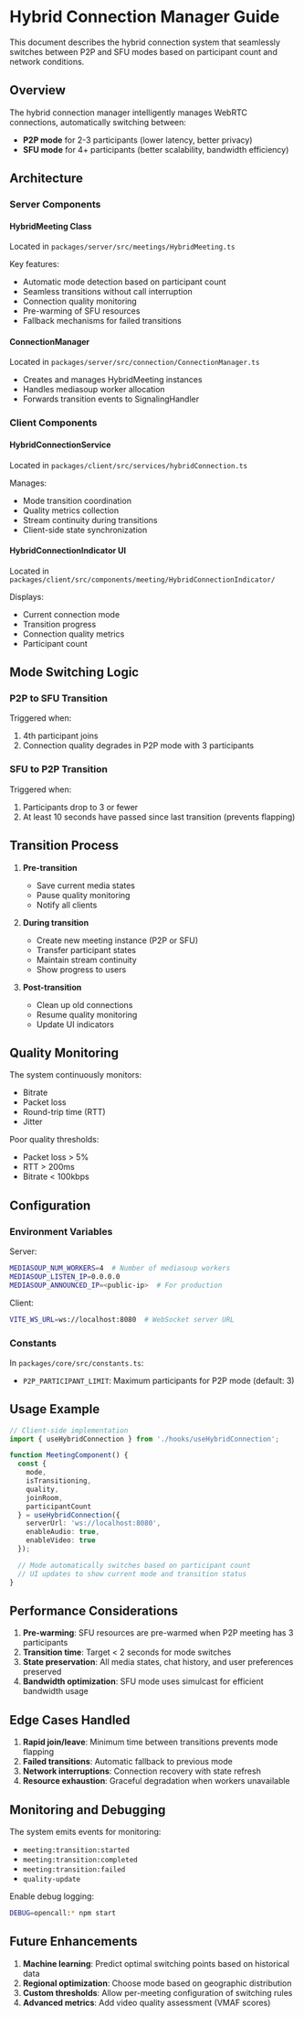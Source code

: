 # Hybrid Connection Manager Guide

This document describes the hybrid connection system that seamlessly switches between P2P and SFU modes based on participant count and network conditions.

## Overview

The hybrid connection manager intelligently manages WebRTC connections, automatically switching between:
- **P2P mode** for 2-3 participants (lower latency, better privacy)
- **SFU mode** for 4+ participants (better scalability, bandwidth efficiency)

## Architecture

### Server Components

#### HybridMeeting Class
Located in `packages/server/src/meetings/HybridMeeting.ts`

Key features:
- Automatic mode detection based on participant count
- Seamless transitions without call interruption
- Connection quality monitoring
- Pre-warming of SFU resources
- Fallback mechanisms for failed transitions

#### ConnectionManager
Located in `packages/server/src/connection/ConnectionManager.ts`

- Creates and manages HybridMeeting instances
- Handles mediasoup worker allocation
- Forwards transition events to SignalingHandler

### Client Components

#### HybridConnectionService
Located in `packages/client/src/services/hybridConnection.ts`

Manages:
- Mode transition coordination
- Quality metrics collection
- Stream continuity during transitions
- Client-side state synchronization

#### HybridConnectionIndicator UI
Located in `packages/client/src/components/meeting/HybridConnectionIndicator/`

Displays:
- Current connection mode
- Transition progress
- Connection quality metrics
- Participant count

## Mode Switching Logic

### P2P to SFU Transition
Triggered when:
1. 4th participant joins
2. Connection quality degrades in P2P mode with 3 participants

### SFU to P2P Transition
Triggered when:
1. Participants drop to 3 or fewer
2. At least 10 seconds have passed since last transition (prevents flapping)

## Transition Process

1. **Pre-transition**
   - Save current media states
   - Pause quality monitoring
   - Notify all clients

2. **During transition**
   - Create new meeting instance (P2P or SFU)
   - Transfer participant states
   - Maintain stream continuity
   - Show progress to users

3. **Post-transition**
   - Clean up old connections
   - Resume quality monitoring
   - Update UI indicators

## Quality Monitoring

The system continuously monitors:
- Bitrate
- Packet loss
- Round-trip time (RTT)
- Jitter

Poor quality thresholds:
- Packet loss > 5%
- RTT > 200ms
- Bitrate < 100kbps

## Configuration

### Environment Variables

Server:
```bash
MEDIASOUP_NUM_WORKERS=4  # Number of mediasoup workers
MEDIASOUP_LISTEN_IP=0.0.0.0
MEDIASOUP_ANNOUNCED_IP=<public-ip>  # For production
```

Client:
```bash
VITE_WS_URL=ws://localhost:8080  # WebSocket server URL
```

### Constants

In `packages/core/src/constants.ts`:
- `P2P_PARTICIPANT_LIMIT`: Maximum participants for P2P mode (default: 3)

## Usage Example

```typescript
// Client-side implementation
import { useHybridConnection } from './hooks/useHybridConnection';

function MeetingComponent() {
  const {
    mode,
    isTransitioning,
    quality,
    joinRoom,
    participantCount
  } = useHybridConnection({
    serverUrl: 'ws://localhost:8080',
    enableAudio: true,
    enableVideo: true
  });

  // Mode automatically switches based on participant count
  // UI updates to show current mode and transition status
}
```

## Performance Considerations

1. **Pre-warming**: SFU resources are pre-warmed when P2P meeting has 3 participants
2. **Transition time**: Target < 2 seconds for mode switches
3. **State preservation**: All media states, chat history, and user preferences preserved
4. **Bandwidth optimization**: SFU mode uses simulcast for efficient bandwidth usage

## Edge Cases Handled

1. **Rapid join/leave**: Minimum time between transitions prevents mode flapping
2. **Failed transitions**: Automatic fallback to previous mode
3. **Network interruptions**: Connection recovery with state refresh
4. **Resource exhaustion**: Graceful degradation when workers unavailable

## Monitoring and Debugging

The system emits events for monitoring:
- `meeting:transition:started`
- `meeting:transition:completed`
- `meeting:transition:failed`
- `quality-update`

Enable debug logging:
```bash
DEBUG=opencall:* npm start
```

## Future Enhancements

1. **Machine learning**: Predict optimal switching points based on historical data
2. **Regional optimization**: Choose mode based on geographic distribution
3. **Custom thresholds**: Allow per-meeting configuration of switching rules
4. **Advanced metrics**: Add video quality assessment (VMAF scores)